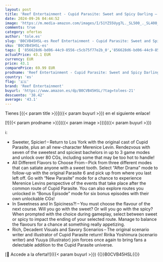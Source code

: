 ```yaml
---
layout: post
title: 'Reef Entertainment - Cupid Parasite: Sweet and Spicy Darling – Day One Edition  Nintendo Switch '
date: 2024-09-26 04:44:52
image: 'https://m.media-amazon.com/images/I/51YZ55Uyg7L._SL500_._SL400_.jpg'
comments: true
category: ofertas
author: 'tole.es'
slug: 'B0CVB45HSL-es Reef Entertainment - Cupid Parasite: Sweet and Spicy...'
sku: 'B0CVB45HSL-es'
tags: [ '856628d6-bd06-44c9-8556-c5cb75f77e2b_0','856628d6-bd06-44c9-8556-c5cb75f77e2b_3601','Arborist Merchandising Root','Hardware y juegos para Nintendo Switch','Juegos para Nintendo Switch','Self Service','Special Features Stores','Videojuegos','Videojuegos más esperados','nintendo','reef entertainment','🇪🇸', ]
actualPrice: 43.1 EUR
currency: EUR
price: 43.1
comparePrice: 69.99 EUR
prodname: 'Reef Entertainment - Cupid Parasite: Sweet and Spicy Darling – Day One Edition  Nintendo Switch '
country: 'es'
flag: '🇪🇸'
brand: 'Reef Entertainment'
buyurl: 'https://www.amazon.es/dp/B0CVB45HSL/?tag=tolees-21'
descuento: '38.42'
average: '43.1'
---
```


Tienes [{{< param title >}}]({{< param buyurl >}}) en el siguiente enlace!

[![{{< param prodname >}}]({{< param image >}})]({{< param buyurl >}})

ℹ️:

- Sweeter, Spicier! – Return to Los York with the original cast of Cupid Parasite, plus an all new-character Merenice Levin. Rendezvous with seven of the sweetest and spiciest bachelors in up to 3 game modes and unlock over 80 CGs, including some that may be too hot to handle!
- All Different Flavors to Choose From – Pick from three different modes that can satiate anyone with a sweet tooth. Select “After Drama” mode to follow-up with the original Parasite 6 and pick up from where you last left off. Go with “New Parasite” mode for a chance to experience Merenice Levins perspective of the events that take place after the common route of Cupid Parasite. You can also explore routes you unlocked in “Bonus Episode” mode for six bonus episodes with their own unlockable CGs!
- In Sweetness and In Spiciness?! – You must choose the flavour of the next course. Will you go with the sweet? Or will you go with the spicy? When prompted with the choice during gameplay, select between sweet or spicy to impact the ending of your selected route. Manage to balance the flavours for a chance at something really appetizing.
- Rich, Decadent Visuals and Savory Scenarios – The original scenario writer and illustrator of Cupid Parasite return! Ririka Yoshimura (scenario writer) and Yuuya (illustrator) join forces once again to bring fans a delectable addition to the Cupid Parasite universe.

[🛒 Accede a la oferta!!]({{< param buyurl >}})
{{<world>}}B0CVB45HSL{{</world>}}
